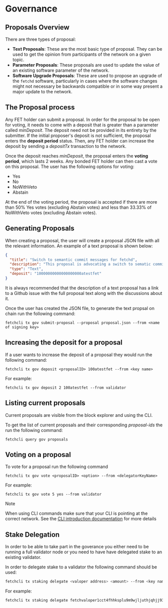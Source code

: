 # Governance

## Proposals Overview

There are three types of proposal:

- **Text Proposals**: These are the most basic type of proposal. They can be used to get the opinion from participants of the network on a given topic.
- **Parameter Proposals**: These proposals are used to update the value of an existing software parameter of the network.
- **Software Upgrade Proposals**: These are used to propose an upgrade of the `fetchd` software, particularly in cases where the software changes might not necessary be backwards compatible or in some way present a major update to the network.

## The Proposal process

Any FET holder can submit a proposal. In order for the proposal to be open for voting, it needs to come with a deposit that is greater than a parameter called *minDeposit*. The deposit need not be provided in its entirety by the submitter. If the initial proposer's deposit is not sufficient, the proposal enters the **deposit period** status. Then, any FET holder can increase the deposit by sending a *depositTx* transaction to the network.

Once the deposit reaches *minDeposit*, the proposal enters the **voting period**, which lasts 2 weeks. Any bonded FET holder can then cast a vote on this proposal. The user has the following options for voting:

* Yes
* No
* NoWithVeto
* Abstain

At the end of the voting period, the proposal is accepted if there are more than 50% Yes votes (excluding Abstain votes) and less than 33.33% of NoWithVeto votes (excluding Abstain votes).


## Generating Proposals

When creating a proposal, the user will create a proposal JSON file with all the relevant information. An example of a text proposal is shown below:

```json
{
  "title": "Switch to semantic commit messages for fetchd",
  "description": "This proposal is advocating a switch to sematic commit messages\nYou can find the full discussion here: https://github.com/fetchai/fetchd/issues/231",
  "type": "Text",
  "deposit": "10000000000000000000atestfet"
}
```

It is always recommended that the description of a text proposal has a link to a Github issue with the full proposal text along with the discussions about it.

Once the user has created the JSON file, to generate the text propsal on chain run the following command:

`fetchcli tx gov submit-proposal --proposal proposal.json --from <name of signing key>`

## Increasing the deposit for a proposal

If a user wants to increase the deposit of a proposal they would run the following command:

`fetchcli tx gov deposit <proposalID> 100atestfet --from <key name>`

For example:

`fetchcli tx gov deposit 2 100atestfet --from validator`

## Listing current proposals

Current proposals are visible from the block explorer and using the CLI.

To get the list of current proposals and their corresponding *proposal-ids* the run the following command:

`fetchcli query gov proposals`

## Voting on a proposal

To vote for a proposal run the following command

`fetchcli tx gov vote <proposalID> <option> --from <delegatorKeyName>`

For example:

`fetchcli tx gov vote 5 yes --from validator`

<div class="admonition note">
  <p class="admonition-title">Note</p>
  <p>When using CLI commands make sure that your CLI is pointing at the correct network. See the <a href="../cli-introduction/">CLI introduction documentation</a> for more details</p>
</div>

## Stake Delegation

In order to be able to take part in the goverance you either need to be running a full validator node or you need to have have delegated stake to an existing validator.

In order to delegate stake to a validator the following command should be used:

```bash
fetchcli tx staking delegate <valoper address> <amount> --from <key name>
```

For example:

```bash
fetchcli tx staking delegate fetchvaloper1cct4fhhksplu9m9wjljuthjqhjj93z0s97p3g7 1000atestfet --from agent
```
